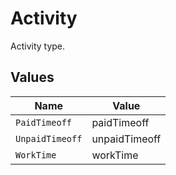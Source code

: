 # Activity

Activity type.


## Values

| Name            | Value           |
| --------------- | --------------- |
| `PaidTimeoff`   | paidTimeoff     |
| `UnpaidTimeoff` | unpaidTimeoff   |
| `WorkTime`      | workTime        |